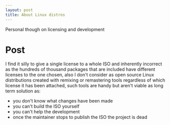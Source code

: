 ```yaml
---
layout: post
title: About Linux distros
---
```


Personal though on licensing and development

# Post

I find it silly to give a single license to a whole ISO and inherently incorrect as the hundreds of thousand packages that are included have different licenses to the one chosen, also I don't consider as open source Linux distributions created with remixing or remastering tools regardless of which license it has been attached, such tools are handy but aren't viable as long term solution as:

* you don't know what changes have been made
* you can't build the ISO yourself
* you can't help the development
* once the maintainer stops to publish the ISO the project is dead
